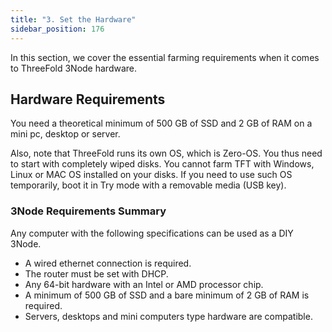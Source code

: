 ```yaml
---
title: "3. Set the Hardware"
sidebar_position: 176
---
```


In this section, we cover the essential farming requirements when it comes to ThreeFold 3Node hardware.

## Hardware Requirements

You need a theoretical minimum of 500 GB of SSD and 2 GB of RAM on a mini pc, desktop or server. 

Also, note that ThreeFold runs its own OS, which is Zero-OS. You thus need to start with completely wiped disks. You cannot farm TFT with Windows, Linux or MAC OS installed on your disks. If you need to use such OS temporarily, boot it in Try mode with a removable media (USB key).

### 3Node Requirements Summary

Any computer with the following specifications can be used as a DIY 3Node.

- A wired ethernet connection is required.
- The router must be set with DHCP.
- Any 64-bit hardware with an Intel or AMD processor chip.
- A minimum of 500 GB of SSD and a bare minimum of 2 GB of RAM is required.
- Servers, desktops and mini computers type hardware are compatible.